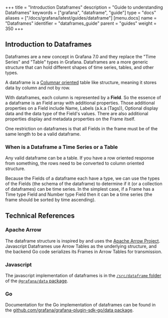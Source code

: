 +++
title = "Introduction Dataframes"
description = "Guide to understanding Dataframes"
keywords = ["grafana", "dataframe", "guide"]
type = "docs"
aliases = ["/docs/grafana/latest/guides/dataframe"]
[menu.docs]
name = "Dataframes"
identifier = "dataframes_guide"
parent = "guides"
weight = 350
+++

## Introduction to Dataframes

Dataframes are a new concept in Grafana 7.0 and they replace the "Time Series" and "Table" types in Grafana. Dataframes are a more generic structure that can hold different shapes of time series, tables, and other types.

A dataframe is a [Columnar oriented](https://en.wikipedia.org/wiki/Column-oriented_DBMS) table like structure, meaning it stores data by column and not by row.

With dataframes, each column is represented by a **Field**. So the essence of a dataframe is an Field array with additional properties. Those additional properties on a Field include Name, Labels (a.k.a (Tags)), Optional display data and the data type of the Field's values. There are also additional properties display and metadata properties on the Frame itself.

One restriction on dataframes is that all Fields in the frame must be of the same length to be a valid dataframe.

### When is a Dataframe a Time Series or a Table

Any valid dataframe can be a table. If you have a row oriented response from something, the rows need to be converted to column oriented structure.

Because the Fields of a dataframe each have a type, we can use the types of the Fields (the schema of the dataframe) to determine if it (or a collection of dataframes) can be time series. In the simplest case, if a Frame has a Time type Field and Number type Field then it can be a time series (the frame should be sorted by time ascending).

## Technical References

### Apache Arrow

The dataframe structure is inspired by and uses the [Apache Arrow Project](https://arrow.apache.org/). Javascript Dataframes use Arrow Tables as the underlying structure, and the backend Go code serializes its Frames in Arrow Tables for transmission.

### Javascript

The javascript implementation of dataframes is in the [`/src/dataframe` folder](https://github.com/grafana/grafana/tree/master/packages/grafana-data/src/dataframe) of the [`@grafana/data` package](https://github.com/grafana/grafana/tree/master/packages/grafana-data).

### Go

Documentation for the Go implementation of dataframes can be found in the [github.com/grafana/grafana-plugin-sdk-go/data package](https://pkg.go.dev/github.com/grafana/grafana-plugin-sdk-go/data?tab=doc).
